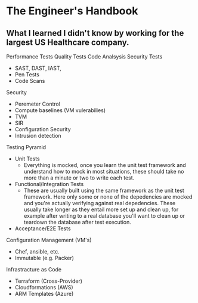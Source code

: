 # The Engineer's Handbook

## What I learned I didn't know by working for the largest US Healthcare company. 


Performance Tests
Quality Tests
Code Analsysis
Security Tests
- SAST, DAST, IAST,
- Pen Tests
- Code Scans

Security
- Peremeter Control
- Compute baselines (VM vulerabilies)
- TVM
- SIR
- Configuration Security
- Intrusion detection

Testing Pyramid
- Unit Tests
  - Everything is mocked, once you learn the unit test framework and understand how to mock in most situations, these should take no more than a minute or two to write each test.
- Functional/Integration Tests
  - These are usually built using the same framework as the unit test framework.  Here only some or none of the depedencies are mocked and you're actually verifying against real depedencies.  These usually take longer as they entail more set up and clean up, for example after writing to a real database you'll want to clean up or teardown the database after test execution. 
- Acceptance/E2E Tests


Configuration Management (VM's)
- Chef, ansible, etc.
- Immutable (e.g. Packer)

Infrastracture as Code
- Terraform (Cross-Provider)
- Cloudformations (AWS)
- ARM Templates (Azure)

